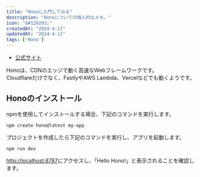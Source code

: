 ```yaml
---
title: "Honoに入門してみる"
description: "Honoについての個人的なメモ。"
icon: "&#128293;"
createdAt: "2024-4-11"
updatedAt: "2024-4-11"
tags: ['Hono']
---
```


- [公式サイト](https://hono.dev/)

Honoは、CDNのエッジで動く高速なWebフレームワークです。  
Cloudflareだけでなく、FastlyやAWS Lambda、Vercelなどでも動くようです。  

## Honoのインストール

npmを使用してインストールする場合、下記のコマンドを実行します。  

```shell
npm create hono@latest my-app
```

プロジェクトを作成したら下記のコマンドを実行し、アプリを起動します。  

```shell
npm run dev
```

[http://localhost:8787](http://localhost:8787)にアクセスし、「Hello Hono!」と表示されることを確認します。  
